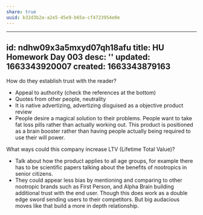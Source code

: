 ```yaml
---
share: true
uuid: b32d3b2a-a2e5-45e9-b65a-cf4723954e0e
---
```

---
id: ndhw09x3a5mxyd07qh18afu
title: HU Homework Day 003
desc: ''
updated: 1663343920007
created: 1663343879163
---

How do they establish trust with the reader?

* Appeal to authority (check the references at the bottom)
* Quotes from other people, neutrality
* It is native advertizing, advertizing disguised as a objective product review
* People desire a magical solution to their problems. People want to take fat loss pills rather than actually working out. This product is positioned as a brain booster rather than having people actually being required to use their will power.

What ways could this company increase LTV (Lifetime Total Value)?

* Talk about how the product applies to all age groups, for example there has to be scientific papers talking about the benefits of nootropics in senior citizens.
* They could appear less bias by mentioning and comparing to other nootropic brands such as First Person, and Alpha Brain building additional trust with the end user. Though this does work as a double edge sword sending users to their competitors. But big audacious moves like that build a more in depth relationship.